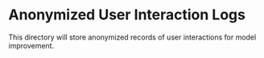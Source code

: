 # Anonymized User Interaction Logs
This directory will store anonymized records of user interactions for model improvement.
